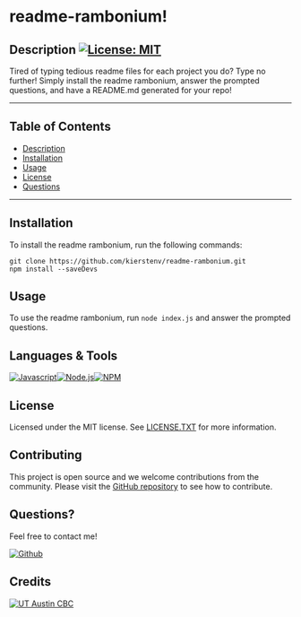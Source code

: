 # readme-rambonium!
  
  ## Description [![License: MIT](https://img.shields.io/badge/License-MIT-yellow.svg?style=flat-square)](https://opensource.org/licenses/MIT)
  
  Tired of typing tedious readme files for each project you do? Type no further! Simply install the readme rambonium, answer the prompted questions, and have a README.md generated for your repo! 
  
  ***
 ## Table of Contents 
* [Description](#Description)
* [Installation](#Installation)
* [Usage](#Usage)
* [License](#License)
* [Questions](#Questions) 
***

  
  ## Installation 
  To install the readme rambonium, run the following commands: 
  
  ```
  git clone https://github.com/kierstenv/readme-rambonium.git
  npm install --saveDevs
  ```
  
  ## Usage 
  To use the readme rambonium, run `node index.js` and answer the prompted questions.

  ## Languages & Tools 
[![Javascript](https://img.shields.io/badge/JavaScript-323330?style=flat-square&logo=javascript&logoColor=F7DF1E)](https://www.javascript.com/)[![Node.js](https://img.shields.io/badge/Node.js-339933?style=flat-square&logo=nodedotjs&logoColor=white)](https://nodejs.org/)[![NPM](https://img.shields.io/badge/NPM-CB3837?style=flat-square&logo=npm&logoColor=white)](https://www.npmjs.com/)

  ## License

  Licensed under the MIT license. See [LICENSE.TXT](./LICENSE.TXT) for more information.

  ## Contributing 
This project is open source and we welcome contributions from the community. 
Please visit the [GitHub repository](https://www.github.com/kierstenv/readme-rambonium) to see how to contribute. 


  

  ## Questions?
  Feel free to contact me!

  [![Github](https://img.shields.io/badge/GitHub-100000?style=flat-square&logo=github&logoColor=white)](https://www.github.com/kierstenv)
  
  ## Credits 
[![UT Austin CBC](https://img.shields.io/badge/-UT%20Austin%20CBC-orange?style=flat-square)](https://techbootcamps.utexas.edu/coding//)
  